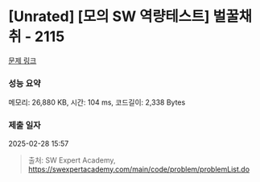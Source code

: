# [Unrated] [모의 SW 역량테스트] 벌꿀채취 - 2115 

[문제 링크](https://swexpertacademy.com/main/code/problem/problemDetail.do?contestProbId=AV5V4A46AdIDFAWu) 

### 성능 요약

메모리: 26,880 KB, 시간: 104 ms, 코드길이: 2,338 Bytes

### 제출 일자

2025-02-28 15:57



> 출처: SW Expert Academy, https://swexpertacademy.com/main/code/problem/problemList.do